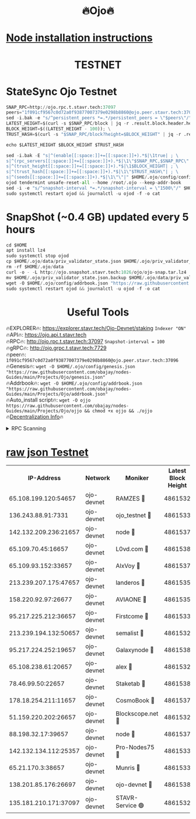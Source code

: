 <h1 align="center"> 🔥Ojo🔥</h1>

[Node installation instructions](https://github.com/obajay/nodes-Guides/tree/main/Projects/Ojo)
=

<h1 align="center"> TESTNET</h1>

# StateSync Ojo Testnet
```python
SNAP_RPC=http://ojo.rpc.t.stavr.tech:37097
peers="1f091cf9567c0d72a0f93877007379e0298b8860@ojo.peer.stavr.tech:37096"
sed -i.bak -e "s/^persistent_peers *=.*/persistent_peers = \"$peers\"/" $HOME/.ojo/config/config.toml
LATEST_HEIGHT=$(curl -s $SNAP_RPC/block | jq -r .result.block.header.height); \
BLOCK_HEIGHT=$((LATEST_HEIGHT - 100)); \
TRUST_HASH=$(curl -s "$SNAP_RPC/block?height=$BLOCK_HEIGHT" | jq -r .result.block_id.hash)

echo $LATEST_HEIGHT $BLOCK_HEIGHT $TRUST_HASH

sed -i.bak -E "s|^(enable[[:space:]]+=[[:space:]]+).*$|\1true| ; \
s|^(rpc_servers[[:space:]]+=[[:space:]]+).*$|\1\"$SNAP_RPC,$SNAP_RPC\"| ; \
s|^(trust_height[[:space:]]+=[[:space:]]+).*$|\1$BLOCK_HEIGHT| ; \
s|^(trust_hash[[:space:]]+=[[:space:]]+).*$|\1\"$TRUST_HASH\"| ; \
s|^(seeds[[:space:]]+=[[:space:]]+).*$|\1\"\"|" $HOME/.ojo/config/config.toml
ojod tendermint unsafe-reset-all --home /root/.ojo --keep-addr-book
sed -i -e "s/^snapshot-interval *=.*/snapshot-interval = \"1500\"/" $HOME/.ojo/config/app.toml
sudo systemctl restart ojod && journalctl -u ojod -f -o cat
```
# SnapShot (~0.4 GB) updated every 5 hours
```python
cd $HOME
apt install lz4
sudo systemctl stop ojod
cp $HOME/.ojo/data/priv_validator_state.json $HOME/.ojo/priv_validator_state.json.backup
rm -rf $HOME/.ojo/data
curl -o - -L http://ojo.snapshot.stavr.tech:1026/ojo/ojo-snap.tar.lz4 | lz4 -c -d - | tar -x -C $HOME/.ojo --strip-components 2
mv $HOME/.ojo/priv_validator_state.json.backup $HOME/.ojo/data/priv_validator_state.json
wget -O $HOME/.ojo/config/addrbook.json "https://raw.githubusercontent.com/obajay/nodes-Guides/main/Projects/Ojo/addrbook.json"
sudo systemctl restart ojod && journalctl -u ojod -f -o cat
```
 <h1 align="center"> Useful Tools</h1>

🔥EXPLORER🔥:        https://explorer.stavr.tech/Ojo-Devnet/staking        `Indexer "ON"` \
🔥API🔥:                     https://ojo.api.t.stavr.tech \
🔥RPC🔥:                    http://ojo.rpc.t.stavr.tech:37097              `Snapshot-interval = 100` \
🔥gRPC🔥:                  http://ojo.grpc.t.stavr.tech:7729 \
🔥peer🔥:                   `1f091cf9567c0d72a0f93877007379e0298b8860@ojo.peer.stavr.tech:37096` \
🔥Genesis🔥:    ```wget -O $HOME/.ojo/config/genesis.json "https://raw.githubusercontent.com/obajay/nodes-Guides/main/Projects/Ojo/genesis.json"``` \
🔥Addrbook🔥:    ```wget -O $HOME/.ojo/config/addrbook.json "https://raw.githubusercontent.com/obajay/nodes-Guides/main/Projects/Ojo/addrbook.json"``` \
🔥Auto_install script🔥: ```wget -O ojjo https://raw.githubusercontent.com/obajay/nodes-Guides/main/Projects/Ojo/ojjo && chmod +x ojjo && ./ojjo``` \
🔥[Decentralization Info](https://github.com/obajay/StateSync-snapshots/tree/main/Projects/Ojo/Decentralization)🔥



<details>
<summary>RPC Scanning</summary>

<h2 align="center"> We scan nodes in real time every 4 hours. And we provide the final result of RPC endpoints.
We cannot influence the operation of these nodes in any way. </h2>


```python
If Voting Power is higher than 0 --> then the Node is a validator of the network and may be subject to attack and be a potential threat to the chain.
```
```python
We marked such validators with a red symbol
```

</details>

[raw json Testnet](https://rpc-check.ojot.stavr.tech/ojot/rpc-ojot-result.json)
=


<table><tr><th>IP-Address</th><th>Network</th><th>Moniker</th><th>Latest Block Height</th><th>Earliest Block Height</th><th>Catching Up</th><th>Tx Index</th><th>Voting Power</th><th>Scan Time</th></tr><tr><td>65.108.199.120:54657</td><td>ojo-devnet</td><td>RAMZES 🔴</td><td>4861532</td><td>306156</td><td>False</td><td>on</td><td>15420</td><td>2024-01-08T02:19:42.653110995UTC</td></tr><tr><td>136.243.88.91:7331</td><td>ojo-devnet</td><td>ojo_testnet 🔴</td><td>4861533</td><td>308845</td><td>False</td><td>on</td><td>1000</td><td>2024-01-08T02:19:49.124998920UTC</td></tr><tr><td>142.132.209.236:21657</td><td>ojo-devnet</td><td>node 🔴</td><td>4861537</td><td>350001</td><td>False</td><td>on</td><td>1999</td><td>2024-01-08T02:20:06.734832414UTC</td></tr><tr><td>65.109.70.45:16657</td><td>ojo-devnet</td><td>L0vd.com 🔴</td><td>4861538</td><td>695918</td><td>False</td><td>off</td><td>998</td><td>2024-01-08T02:20:16.935927699UTC</td></tr><tr><td>65.109.93.152:33657</td><td>ojo-devnet</td><td>AlxVoy 🔴</td><td>4861537</td><td>2319801</td><td>False</td><td>on</td><td>4536782</td><td>2024-01-08T02:20:06.479291663UTC</td></tr><tr><td>213.239.207.175:47657</td><td>ojo-devnet</td><td>landeros 🔴</td><td>4861535</td><td>2714001</td><td>False</td><td>off</td><td>11083</td><td>2024-01-08T02:20:00.020889554UTC</td></tr><tr><td>158.220.92.97:26677</td><td>ojo-devnet</td><td>AVIAONE 🔴</td><td>4861535</td><td>2754001</td><td>False</td><td>on</td><td>13867</td><td>2024-01-08T02:19:59.760276855UTC</td></tr><tr><td>95.217.225.212:36657</td><td>ojo-devnet</td><td>Firstcome 🔴</td><td>4861533</td><td>2985946</td><td>False</td><td>on</td><td>13566</td><td>2024-01-08T02:19:48.885739627UTC</td></tr><tr><td>213.239.194.132:50657</td><td>ojo-devnet</td><td>semalist 🔴</td><td>4861532</td><td>3223522</td><td>False</td><td>on</td><td>21037</td><td>2024-01-08T02:19:42.973390233UTC</td></tr><tr><td>95.217.224.252:19657</td><td>ojo-devnet</td><td>Galaxynode 🔴</td><td>4861538</td><td>3685492</td><td>False</td><td>on</td><td>11888</td><td>2024-01-08T02:20:14.218230946UTC</td></tr><tr><td>65.108.238.61:20657</td><td>ojo-devnet</td><td>alex 🔴</td><td>4861532</td><td>4158001</td><td>False</td><td>on</td><td>11359</td><td>2024-01-08T02:19:42.250078112UTC</td></tr><tr><td>78.46.99.50:22657</td><td>ojo-devnet</td><td>Staketab 🔴</td><td>4861538</td><td>4254801</td><td>False</td><td>on</td><td>1276</td><td>2024-01-08T02:20:17.167395327UTC</td></tr><tr><td>178.18.254.211:11657</td><td>ojo-devnet</td><td>CosmoBook 🔴</td><td>4861537</td><td>4392001</td><td>False</td><td>off</td><td>1057</td><td>2024-01-08T02:20:09.143243263UTC</td></tr><tr><td>51.159.220.202:26657</td><td>ojo-devnet</td><td>Blockscope.net 🔴</td><td>4861532</td><td>4425001</td><td>False</td><td>on</td><td>981</td><td>2024-01-08T02:19:41.827765792UTC</td></tr><tr><td>88.198.32.17:39657</td><td>ojo-devnet</td><td>node 🔴</td><td>4861537</td><td>4710001</td><td>False</td><td>on</td><td>83594</td><td>2024-01-08T02:20:09.414800286UTC</td></tr><tr><td>142.132.134.112:25357</td><td>ojo-devnet</td><td>Pro-Nodes75 🔴</td><td>4861533</td><td>4761533</td><td>False</td><td>on</td><td>24651</td><td>2024-01-08T02:19:46.175065756UTC</td></tr><tr><td>65.21.170.3:38657</td><td>ojo-devnet</td><td>Munris 🔴</td><td>4861533</td><td>4761533</td><td>False</td><td>off</td><td>20123</td><td>2024-01-08T02:19:48.547587428UTC</td></tr><tr><td>138.201.85.176:26697</td><td>ojo-devnet</td><td>ojo-devnet 🔴</td><td>4861538</td><td>4761538</td><td>False</td><td>on</td><td>1000024000</td><td>2024-01-08T02:20:16.591319146UTC</td></tr><tr><td>135.181.210.171:37097</td><td>ojo-devnet</td><td>STAVR-Service 🟢</td><td>4861532</td><td>4859001</td><td>False</td><td>on</td><td>0</td><td>2024-01-08T02:19:43.735611595UTC</td></tr></table>
